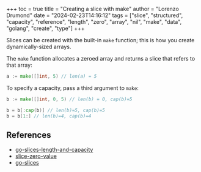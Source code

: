 +++
toc = true
title = "Creating a slice with make"
author = "Lorenzo Drumond"
date = "2024-02-23T14:16:12"
tags = ["slice",  "structured",  "capacity",  "reference",  "length",  "zero",  "array",  "nil",  "make",  "data",  "golang",  "create",  "type"]
+++


Slices can be created with the built-in `make` function; this is how you create dynamically-sized arrays.

The `make` function allocates a zeroed array and returns a slice that refers to that array:
```go
a := make([]int, 5) // len(a) = 5
```

To specify a capacity, pass a third argument to `make`:
```go
b := make([]int, 0, 5) // len(b) = 0, cap(b)=5

b = b[:cap(b)] // len(b)=5, cap(b)=5
b = b[1:] // len(b)=4, cap(b)=4
```

## References
- [go-slices-length-and-capacity](/wiki/go-slices-length-and-capacity/)
- [slice-zero-value](/wiki/slice-zero-value/)
- [go-slices](/wiki/go-slices/)
